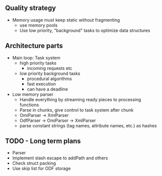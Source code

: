 

Quality strategy
-------------


* Memory usage must keep static without fragmenting
  - use memory pools
  - Use low priority, "background" tasks to optimize data structures 


Architecture parts
----------------

* Main loop: Task system
  - high priority tasks
    - incoming requests etc
  - low priority background tasks
    - procedural algorithms
    - fast execution
    - can have a deadline
* Low memory parser
  - Handle everything by streaming ready pieces to processing functions
  - Parse in chunks, give control to task system after chunk
  - OmiParser -> XmlParser
  - OdfParser -> OmiParser -> XmlParser
  - parse constant strings (tag names, attribute names, etc.) as hashes


TODO - Long term plans
---------------

* Parser
* Implement slash escape to addPath and others
* Check struct packing
* Use skip list for ODF storage

